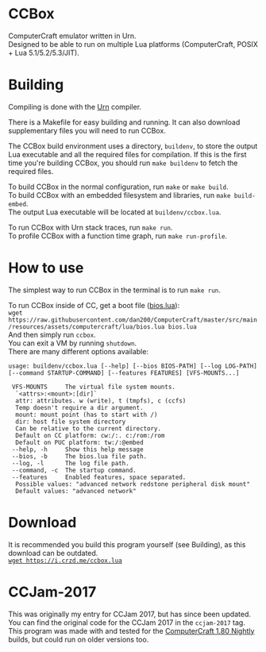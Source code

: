 # CCBox
ComputerCraft emulator written in Urn.  
Designed to be able to run on multiple Lua platforms (ComputerCraft, POSIX + Lua 5.1/5.2/5.3/JIT).

# Building
Compiling is done with the [Urn](https://gitlab.com/urn/urn) compiler.  

There is a Makefile for easy building and running. It can also download
supplementary files you will need to run CCBox.

The CCBox build environment uses a directory, `buildenv`, to store the output
Lua executable and all the required files for compilation.
If this is the first time you're building CCBox, you should run `make buildenv`
to fetch the required files.

To build CCBox in the normal configuration, run `make` or `make build`.  
To build CCBox with an embedded filesystem and libraries, run `make build-embed`.  
The output Lua executable will be located at `buildenv/ccbox.lua`.

To run CCBox with Urn stack traces, run `make run`.  
To profile CCBox with a function time graph, run `make run-profile`.

# How to use

The simplest way to run CCBox in the terminal is to run `make run`.

To run CCBox inside of CC, get a boot file ([bios.lua](https://github.com/dan200/ComputerCraft/blob/master/src/main/resources/assets/computercraft/lua/bios.lua)):  
`wget https://raw.githubusercontent.com/dan200/ComputerCraft/master/src/main/resources/assets/computercraft/lua/bios.lua bios.lua`  
And then simply run `ccbox`.  
You can exit a VM by running `shutdown`.  
There are many different options available:  
```
usage: buildenv/ccbox.lua [--help] [--bios BIOS-PATH] [--log LOG-PATH] [--command STARTUP-COMMAND] [--features FEATURES] [VFS-MOUNTS...]

 VFS-MOUNTS     The virtual file system mounts.
  `<attrs>:<mount>:[dir]`
  attr: attributes. w (write), t (tmpfs), c (ccfs)
  Temp doesn't require a dir argument.
  mount: mount point (has to start with /)
  dir: host file system directory
  Can be relative to the current directory.
  Default on CC platform: cw:/:. c:/rom:/rom
  Default on PUC platform: tw:/:@embed
 --help, -h     Show this help message
 --bios, -b     The bios.lua file path.
 --log, -l      The log file path.
 --command, -c  The startup command.
 --features     Enabled features, space separated.
  Possible values: "advanced network redstone peripheral disk mount"
  Default values: "advanced network"
```

# Download
It is recommended you build this program yourself (see Building), as this download can be outdated.  
[`wget https://i.crzd.me/ccbox.lua`](https://i.crzd.me/ccbox.lua)

# CCJam-2017
This was originally my entry for CCJam 2017, but has since been updated.  
You can find the original code for the CCJam 2017 in the `ccjam-2017` tag.  
This program was made with and tested for the [ComputerCraft 1.80 Nightly](https://cc.crzd.me/) builds, but could run on older versions too.
